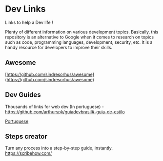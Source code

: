 # Dev Links

Links to help a Dev life !

Plenty of different information on various development topics. Basically, this repository is an alternative to Google when it comes to research on topics such as code, programming languages, development, security, etc. It is a handy resource for developers to improve their skills.

## Awesome

[https://github.com/sindresorhus/awesome](https://github.com/sindresorhus/awesome)

## Dev Guides

Thousands of links for web dev (In portuguese) -
https://github.com/arthurspk/guiadevbrasil#-guia-de-estilo

[Portuguese](https://github.com/stars/arthurspk/lists/guias-de-%C3%A1reas)

## Steps creator

Turn any process into a step-by-step guide, instantly.
https://scribehow.com/
